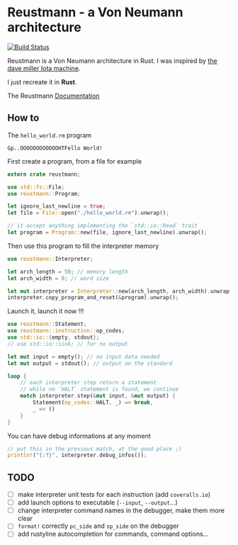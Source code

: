 # Reustmann - a Von Neumann architecture

[![Build Status](https://travis-ci.org/Kerosene2000/Reustmann.svg?branch=master)](https://travis-ci.org/Kerosene2000/Reustmann)

Reustmann is a Von Neumann architecture in Rust.
I was inspired by [the dave miller Iota machine](http://www.millermattson.com/dave/?p=174).

I just recreate it in **Rust**.

The Reustmann [Documentation](https://kerosene2000.github.io/reustmann-doc/reustmann/reustmann)

## How to

The `hello_world.rm` program
```text
Gp..OOOOOOOOOOOOHTFello World!
```

First create a program, from a file for example
```rust
extern crate reustmann;

use std::fs::File;
use reustmann::Program;

let ignore_last_newline = true;
let file = File::open("./hello_world.rm").unwrap();

// it accept anything implementing the `std::io::Read` trait
let program = Program::new(file, ignore_last_newline).unwrap();
```

Then use this program to fill the interpreter memory
```rust
use reustmann::Interpreter;

let arch_length = 50; // memory length
let arch_width = 8; // word size

let mut interpreter = Interpreter::new(arch_length, arch_width).unwrap();
interpreter.copy_program_and_reset(&program).unwrap();
```

Launch it, launch it now !!!
```rust
use reustmann::Statement;
use reustmann::instruction::op_codes;
use std::io::{empty, stdout};
// use std::io::sink; // for no output

let mut input = empty(); // no input data needed
let mut output = stdout(); // output on the standard

loop {
    // each interpreter step return a statement
    // while no `HALT` statement is found, we continue
    match interpreter.step(&mut input, &mut output) {
        Statement(op_codes::HALT, _) => break,
        _ => ()
    }
}
```

You can have debug informations at any moment
```rust
// put this in the previous match, at the good place ;)
println!("{:?}", interpreter.debug_infos());
```


## TODO

* [ ] make interpreter unit tests for each instruction (add `coveralls.io`)
* [ ] add launch options to executable (`--input`, `--output`...)
* [ ] change interpreter command names in the debugger, make them more clear
* [ ] `format!` correctly `pc_side` and `sp_side` on the debugger
* [ ] add rustyline autocompletion for commands, command options...

